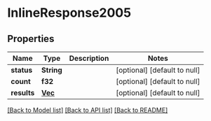# InlineResponse2005

## Properties
Name | Type | Description | Notes
------------ | ------------- | ------------- | -------------
**status** | **String** |  | [optional] [default to null]
**count** | **f32** |  | [optional] [default to null]
**results** | [**Vec<Financials>**](Financials.md) |  | [optional] [default to null]

[[Back to Model list]](../README.md#documentation-for-models) [[Back to API list]](../README.md#documentation-for-api-endpoints) [[Back to README]](../README.md)


